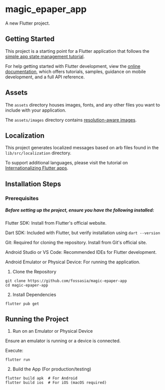 # magic_epaper_app

A new Flutter project.

## Getting Started

This project is a starting point for a Flutter application that follows the
[simple app state management
tutorial](https://flutter.dev/to/state-management-sample).

For help getting started with Flutter development, view the
[online documentation](https://docs.flutter.dev), which offers tutorials,
samples, guidance on mobile development, and a full API reference.

## Assets

The `assets` directory houses images, fonts, and any other files you want to
include with your application.

The `assets/images` directory contains [resolution-aware
images](https://flutter.dev/to/resolution-aware-images).

## Localization

This project generates localized messages based on arb files found in
the `lib/src/localization` directory.

To support additional languages, please visit the tutorial on
[Internationalizing Flutter apps](https://flutter.dev/to/internationalization).

## Installation Steps

### Prerequisites

##### Before setting up the project, ensure you have the following installed:

Flutter SDK: Install from Flutter's official website.

Dart SDK: Included with Flutter, but verify installation using ```dart --version```

Git: Required for cloning the repository. Install from Git's official site.

Android Studio or VS Code: Recommended IDEs for Flutter development.

Android Emulator or Physical Device: For running the application.


1. Clone the Repository
```
git clone https://github.com/fossasia/magic-epaper-app
cd magic-epaper-app
```

2. Install Dependencies
```
flutter pub get
```

## Running the Project

1. Run on an Emulator or Physical Device

Ensure an emulator is running or a device is connected.

Execute:
```
flutter run
```
2. Build the App (For production/testing)
```
flutter build apk  # For Android
flutter build ios  # For iOS (macOS required)
```
